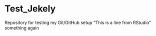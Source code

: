 # Test_Jekely
Repository for testing my Git/GitHub setup
“This is a line from RStudio”
something again
